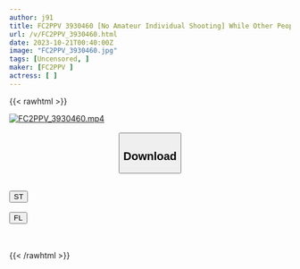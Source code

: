 ```yaml
---
author: j91
title: FC2PPV 3930460 [No Amateur Individual Shooting] While Other People Were Around, I Grabbed The Weakness Of A Bitch With A Strong Sexual Desire Who Was Obsessed With The Excitement Of Masturbating, And I Tried To Punish Her And Have Creampie Sex, And It Was More Than I Imagined! Climax With Super Sensitive Nipples! I Can’t Stand The Barrage Of Begging And Lewd Words!
url: /v/FC2PPV_3930460.html
date: 2023-10-21T00:40:00Z
image: "FC2PPV_3930460.jpg"
tags: [Uncensored, ]
maker: [FC2PPV ]
actress: [ ]
---
```



{{< rawhtml >}}

<div class="video" data-videoid="w7Q3QqljJBFJ3a8">
    <a href="javascript:;">
        <img src="https://my.j91.asia/v/FC2PPV_3930460.jpg" width="WIDTH" height="HEIGHT" alt="FC2PPV_3930460.mp4" loading="lazy">
    </a>
</div>

<script type="text/javascript" src="https://j91.asia/asset/on-demand-st.js"></script>

<br>
  <link rel="stylesheet" href="https://j91.asia/asset/bs5.css">
  
  <center>
  <button class="btn btn-primary" type="button" data-bs-toggle="collapse" data-bs-target=".multi-collapse" aria-expanded="false" aria-controls="multiCollapseExample1 multiCollapseExample2"><h2>Download</h2></button></center>
</p>
<div class="row">
  <div class="col">
    <div class="collapse multi-collapse" id="multiCollapseExample1">
      <div class="card card-body">
	      	      <br>
<div class="buttons">  
<a href="https://streamtape.to/v/w7Q3QqljJBFJ3a8"><button class="btn-hover color-3"><i class="fa fa-download"></i> ST</button></a></div>
    </div>
  </div>
</div>
  <div class="col">
    <div class="collapse multi-collapse" id="multiCollapseExample2">
      <div class="card card-body">
	      <br>
<div class="buttons">
    <a href="https://filelions.online/f/hrys9il8w1sv"><button class="btn-hover color-9"><i class="fa fa-download"></i> FL</button></a></div>
<br><br>
      </div>
    </div>
  </div>
</div>

{{< /rawhtml >}}
